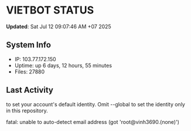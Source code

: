 # VIETBOT STATUS
**Updated**: Sat Jul 12 09:07:46 AM +07 2025

## System Info
- IP: 103.77.172.150
- Uptime: up 6 days, 12 hours, 55 minutes
- Files: 27880

## Last Activity

to set your account's default identity.
Omit --global to set the identity only in this repository.

fatal: unable to auto-detect email address (got 'root@vinh3690.(none)')
